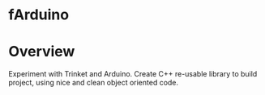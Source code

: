 fArduino
========


# Overview

Experiment with Trinket and Arduino.
Create C++ re-usable library to build project, using nice and clean object oriented code.